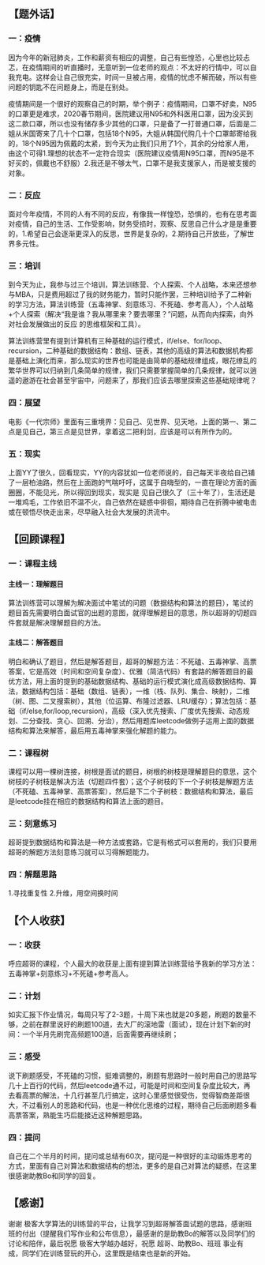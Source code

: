 ## 【题外话】

### 一：疫情
因为今年的新冠肺炎，工作和薪资有相应的调整，自己有些惶恐，心里也比较忐忑，在疫情期间的听直播时，无意听到一位老师的观点：不太好的行情中，可以自我充电。这样会让自己很充实，时间一旦被占用，疫情的忧虑不解而破，所以有些问题的钥匙不在问题身上，而是在别处。

疫情期间是一个很好的观察自己的时期，举个例子：疫情期间，口罩不好卖，N95的口罩更是难求，2020春节期间，医院建议用N95和外科医用口罩，因为没买到这二款口罩，所以也没有储存多少其他的口罩，只是备了一打普通口罩，后面是二姐从米国寄来了几十个口罩，包括18个N95，大姐从韩国代购几十个口罩邮寄给我的，18个N95因为佩戴的太紧，到今天为止我们只用了1个，其余的分给家人用，由这个可得1.理想的状态不一定符合现实（医院建议疫情用N95口罩，而N95是不好买的，佩戴也不舒服）2.我还是不够太气，口罩不是我支援家人，而是被支援的对象。

### 二：反应
面对今年疫情，不同的人有不同的反应，有像我一样惶恐，恐惧的，也有在思考面对疫情，自己的生活、工作受影响，财务受损时，观察、反思自己什么才是是重要的，1.希望自己会逐渐更深入的反思，世界是复杂的，2.期待自己开放些，了解世界多元性。

### 三：培训

到今天为止，我参与过三个培训，算法训练营、个人探索、个人战略，本来还想参与MBA，只是费用超过了我的财务能力，暂时只能作罢，三种培训给予了二种新的学习方法，算法训练营（五毒神掌、刻意练习、不死磕、参考高人），个人战略+个人探索（解决“我是谁？我从哪里来？要去哪里？”问题，从而向内探索，向外对社会发展做出的反应 的思维框架和工具）。

算法训练营里有提到计算机有三种基础的运行模式，if/else、for/loop、recursion，二种基础的数据结构：数组、链表，其他的高级的算法和数据机构都是基础上演化而来，那么现实的世界也可能是由简单的基础规律组成，眼花缭乱的繁华世界可以归纳到几条简单的规律，我们只需要掌握简单的几条规律，就可以逍遥的遨游在社会甚至宇宙中，问题来了，那我们应该去哪里探索这些基础规律呢？

### 四：展望

电影《一代宗师》里面有三重境界：见自己、见世界、见天地，上面的第一、第二点是见自己，第三点是见世界，拿着这二把利剑，应该是可以有所作为的。

### 五：现实

上面YY了很久，回看现实，YY的内容犹如一位老师说的，自己每天半夜给自己铺了一层柏油路，然后在上面跑的气喘吁吁，这属于自嗨型的，一直在理论方面的画圈圈，不能见光，所以得回到现实，现实是 见自己很久了（三十年了），生活还是一堆鸡毛，工作依旧不温不火，自己依然在疑惑中徘徊，期待自己在折腾中被电击或在顿悟尽快走出来，尽早融入社会大发展的洪流中。


## 【回顾课程】

### 一：课程主线

#### 主线一：理解题目
算法训练营可以理解为解决面试中笔试的问题（数据结构和算法的题目），笔试的题目首先需要明白面试官的出题的意图，就得理解题目的意思，所以超哥的切题四件套就是解决理解题目的方法。

#### 主线二：解答题目
明白和确认了题目，然后是解答题目，超哥的解题方法：不死磕、五毒神掌、高票答案，它是高效（时间和空间复杂度）、优雅（简洁代码）有套路的解答题目的最优方法，用上面的提到的基础数据结构、基础的运行模式演化成高级数据结构、算法，数据结构包括：基础（数组、链表），一维（栈、队列、集合、映射），二维（树、图、二叉搜索树），其他（位运算、布隆过滤器、LRU缓存）；算法包括：基础（if/else,for/loop,recursion)，高级（深入优先搜索、广度优先搜索、动态规划、二分查找、贪心、回溯、分治），然后用题库leetcode做例子运用上面的数据结构和算法来解答，最后用五毒神掌来强化解题的能力。

### 二：课程树
课程可以用一棵树连接，树根是面试的题目，树根的树枝是理解题目的意思，这个树枝的子树枝是解决方法（切题四件套）；这个子树枝的下一个子树枝是解题方法（不死磕、五毒神掌、高票答案），然后是下二个子树枝：数据结构和算法，最后是leetcode挂在相应的数据结构和算法上面的题目。

### 三：刻意练习
超哥提到数据结构和算法是一种方法或套路，它是有格式可以套用的，我们只要用超哥的解题方法刻意练习就可以习得解题能力。


### 四：解题思路
1.寻找重复性 2.升维，用空间换时间


## 【个人收获】

### 一：收获
呼应超哥的课程，个人最大的收获是上面有提到算法训练营给予我新的学习方法：五毒神掌+刻意练习+不死磕+参考高人。

### 二：计划
如实汇报下作业情况，每周只写了2-3题，十周下来也就是20多题，刷题的数量不够，之前在群里说好的刷题100道，去大厂的滚地雷（面试），现在计划下新的时间：一个半月先刷完高频题100道，后面需要再继续刷；

### 三：感受
说下刷题感受，不死磕的习惯，挺难调整的，刷题有思路时一般时用自己的思路写几十上百行的代码，然后leetcode通不过，可能是时间和空间复杂度比较大，再去看高票的解法，十几行甚至几行搞定，这时心里感觉很受伤，觉得智商差距很大，不过看别人的思路和代码，也是一种优化思维的过程，期待自己后面刷题多看高票答案，熟能生巧后能接近这种解题思路。

### 四：提问
自己在二个半月的时间，提问或总结有60次，提问是一种很好的主动锻炼思考的方式，里面有自己对算法和数据结构的想法，更多的是自己对算法的疑惑，在这里很感谢助教Bo和同学的回复。

## 【感谢】
谢谢 极客大学算法的训练营的平台，让我学习到超哥解答面试题的思路，感谢班班的付出（提醒我们写作业和公布信息），最感谢的是助教Bo的解答以及同学们的讨论和陪伴，最后祝愿 极客大学越办越好，祝愿 超哥、助教Bo、班班 事业有成，同学们在训练营玩的开心，这里既是结束也是新的开始。
